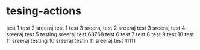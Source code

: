 # tesing-actions
test 1
test 2
sreeraj test 1
test 3
sreeraj test 2
sreeraj test 3
sreeraj test 4
sreeraj test 5
testing
sreeraj test 68768
test 6
test 7
test 8
test 9
test 10
test 11
sreeraj testing 10
sreeraj testin 11
sreeraj test 11111
